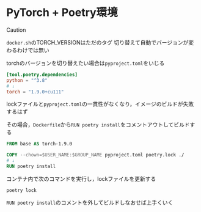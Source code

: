 # PyTorch + Poetry環境
> [!CAUTION]
> `docker.sh`のTORCH_VERSIONはただのタグ
> 切り替えて自動でバージョンが変わるわけでは無い


torchのバージョンを切り替えたい場合は`pyproject.toml`をいじる
```pyproject.toml
[tool.poetry.dependencies]
python = "^3.8"
# ↓
torch = "1.9.0+cu111"
```

lockファイルと`pyproject.toml`の一貫性がなくなり，イメージのビルドが失敗するはず

その場合，`Dockerfile`から`RUN poetry install`をコメントアウトしてビルドする
```Dockerfile
FROM base AS torch-1.9.0

COPY --chown=$USER_NAME:$GROUP_NAME pyproject.toml poetry.lock ./
# ↓
RUN poetry install
```

コンテナ内で次のコマンドを実行し，lockファイルを更新する
```shell
poetry lock
```

`RUN poetry install`のコメントを外してビルドしなおせば上手くいく
